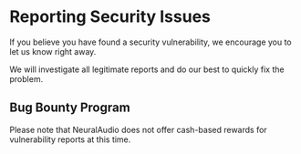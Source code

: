 # Reporting Security Issues

If you believe you have found a security vulnerability, we encourage you to let us know right away.

We will investigate all legitimate reports and do our best to quickly fix the problem.

## Bug Bounty Program

Please note that NeuralAudio does not offer cash-based rewards for vulnerability reports at this time.

